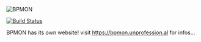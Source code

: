 ![BPMON](https://raw.githubusercontent.com/unprofession-al/bpmon/master/bpmon.svg "BPMON")

[![Build Status](https://travis-ci.org/unprofession-al/bpmon.svg?branch=master)](https://travis-ci.org/unprofession-al/bpmon)

BPMON has its own website! visit https://bpmon.unprofession.al for infos...
